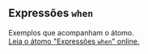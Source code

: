 ## Expressões `when`

Exemplos que acompanham o átomo.  
[Leia o átomo "Expressões `when`" online.](https://stepik.org/lesson/107296/step/1)